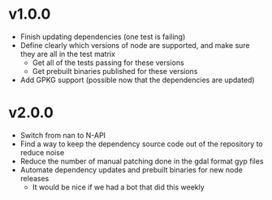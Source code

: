 # v1.0.0

- Finish updating dependencies (one test is failing)
- Define clearly which versions of node are supported, and make sure they are all in the test matrix
  - Get all of the tests passing for these versions
  - Get prebuilt binaries published for these versions
- Add GPKG support (possible now that the dependencies are updated)

# v2.0.0

- Switch from nan to N-API
- Find a way to keep the dependency source code out of the repository to reduce noise
- Reduce the number of manual patching done in the gdal format gyp files
- Automate dependency updates and prebuilt binaries for new node releases
  - It would be nice if we had a bot that did this weekly
